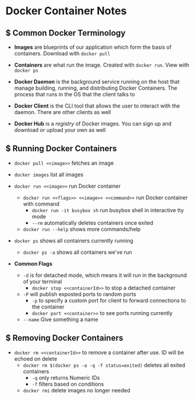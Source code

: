 # Docker Container Notes

## $ Common Docker Terminology

- **Images** are blueprints of our application which form the basis of containers. Download with `docker pull`

- **Containers** are what run the image.  Created with `docker run`. View with `docker ps`

- **Docker Daemon** is the background service running on the host that manage building, running, and distributing Docker Containers.  The process that runs in the OS that the client talks to

- **Docker Client** is the CLI tool that allows the user to interact with the daemon.  There are other clients as well

- **Docker Hub** is a *registry* of Docker images.  You can sign up and download or upload your own as well

## $ Running Docker Containers

- `docker pull <<image>>` fetches an image

- `docker images` list all images

- `docker run <<image>>` run Docker container
  - `docker run <<flags>> <<image>> <<command>>` run Docker container with command
    - `docker run -it busybox sh` run busybox shell in interactive tty mode
    - `--rm` automatically deletes containers once exited
  - `docker run --help` shows more commands/help

- `docker ps` shows all containers currently running
  - `docker ps -a` shows all containers we've run

- **Common Flags**
  - `-d` is for detached mode, which means it will run in the background of your terminal
    - `docker stop <<containerId>>` to stop a detached container
  - `-P` will publish exposted ports to random ports
    - `-p` to specify a custom port for client to forward connections to the container
    - `docker port <<container>>` to see ports running currently
  - `--name` Give something a name

## $ Removing Docker Containers

- `docker rm <<containerId>>` to remove a container after use. ID will be echoed on delete
  - `docker rm $(docker ps -a -q -f status=exited)` deletes all exited containers
    - `-q` only returns Numeric IDs
    - `-f` filters based on conditions
  - `docker rmi` delete images no longer needed
